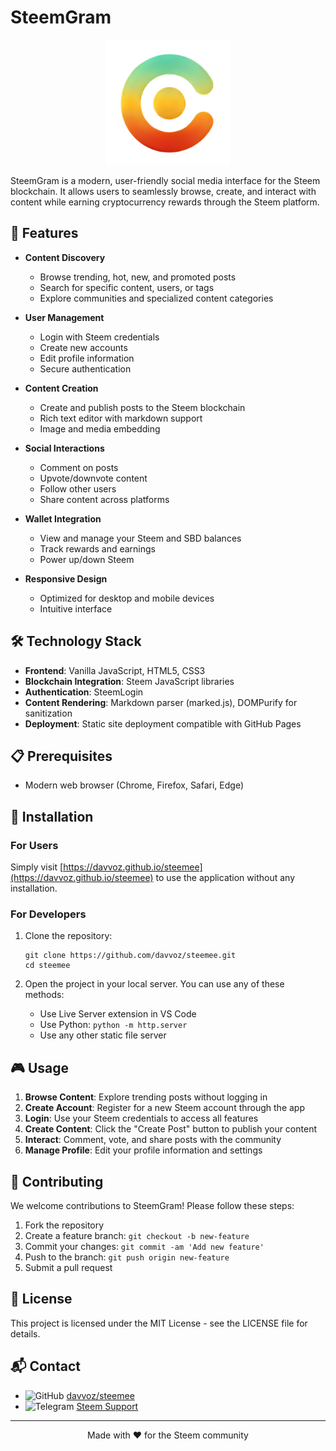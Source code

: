 # SteemGram

<p align="center">
  <img src="./assets/img/logo_tra.png" alt="SteemGram Logo" width="200">
</p>

SteemGram is a modern, user-friendly social media interface for the Steem blockchain. It allows users to seamlessly browse, create, and interact with content while earning cryptocurrency rewards through the Steem platform.

## 🚀 Features

- **Content Discovery**
  - Browse trending, hot, new, and promoted posts
  - Search for specific content, users, or tags
  - Explore communities and specialized content categories

- **User Management**
  - Login with Steem credentials
  - Create new accounts
  - Edit profile information
  - Secure authentication

- **Content Creation**
  - Create and publish posts to the Steem blockchain
  - Rich text editor with markdown support
  - Image and media embedding

- **Social Interactions**
  - Comment on posts
  - Upvote/downvote content
  - Follow other users
  - Share content across platforms

- **Wallet Integration**
  - View and manage your Steem and SBD balances
  - Track rewards and earnings
  - Power up/down Steem

- **Responsive Design**
  - Optimized for desktop and mobile devices
  - Intuitive interface

## 🛠️ Technology Stack

- **Frontend**: Vanilla JavaScript, HTML5, CSS3
- **Blockchain Integration**: Steem JavaScript libraries
- **Authentication**: SteemLogin
- **Content Rendering**: Markdown parser (marked.js), DOMPurify for sanitization
- **Deployment**: Static site deployment compatible with GitHub Pages

## 📋 Prerequisites

- Modern web browser (Chrome, Firefox, Safari, Edge)

## 🔧 Installation

### For Users

Simply visit [https://davvoz.github.io/steemee](https://davvoz.github.io/steemee) to use the application without any installation.

### For Developers

1. Clone the repository:
   ```
   git clone https://github.com/davvoz/steemee.git
   cd steemee
   ```

2. Open the project in your local server. You can use any of these methods:
   - Use Live Server extension in VS Code
   - Use Python: `python -m http.server`
   - Use any other static file server

## 🎮 Usage

1. **Browse Content**: Explore trending posts without logging in
2. **Create Account**: Register for a new Steem account through the app
3. **Login**: Use your Steem credentials to access all features
4. **Create Content**: Click the "Create Post" button to publish your content
5. **Interact**: Comment, vote, and share posts with the community
6. **Manage Profile**: Edit your profile information and settings

## 👥 Contributing

We welcome contributions to SteemGram! Please follow these steps:

1. Fork the repository
2. Create a feature branch: `git checkout -b new-feature`
3. Commit your changes: `git commit -am 'Add new feature'`
4. Push to the branch: `git push origin new-feature`
5. Submit a pull request

## 📝 License

This project is licensed under the MIT License - see the LICENSE file for details.

## 📬 Contact

- <img src="https://github.githubassets.com/images/modules/logos_page/GitHub-Mark.png" height="16" width="16" alt="GitHub"> [davvoz/steemee](https://github.com/davvoz/steemee.git)
- <img src="https://telegram.org/img/t_logo.svg" height="16" width="16" alt="Telegram"> [Steem Support](https://t.me/cur8support)

---

<p align="center">
  Made with ❤️ for the Steem community
</p>


